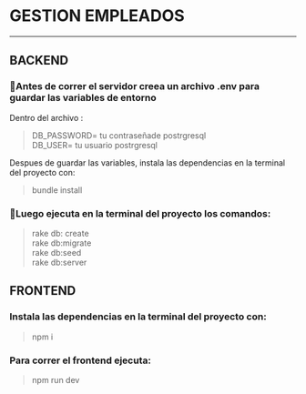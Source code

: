 # GESTION EMPLEADOS

 ------------------------

## BACKEND 

### 📍Antes de correr el servidor creea un archivo .env para guardar las variables de entorno 

Dentro del archivo :

>DB_PASSWORD= tu contraseñade postrgresql <br>
DB_USER= tu usuario postrgresql

Despues de guardar las variables, instala las dependencias en la terminal del proyecto con:
>bundle install
### 📍Luego ejecuta en la terminal del proyecto los comandos:

>rake db: create <br>
rake db:migrate <br>
rake db:seed <br>
rake db:server

## FRONTEND

### Instala las dependencias en la terminal del proyecto con:

>npm i

### Para correr el frontend ejecuta:

>npm run dev


